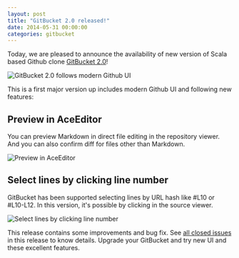 ```yaml
---
layout: post
title: "GitBucket 2.0 released!"
date: 2014-05-31 00:00:00
categories: gitbucket
---
```

Today, we are pleased to announce the availability of new version of Scala based Github clone [GitBucket 2.0](https://github.com/takezoe/gitbucket/releases/tag/2.0)!

![GitBucket 2.0 follows modern Github UI]({{site.baseurl}}/images/gitbucket-2.0/newui.png)

This is a first major version up includes modern Github UI and following new features:

## Preview in AceEditor

You can preview Markdown in direct file editing in the repository viewer. And you can also confirm diff for files other than Markdown.

![Preview in AceEditor]({{site.baseurl}}/images/gitbucket-2.0/preview.png)

## Select lines by clicking line number

GitBucket has been supported selecting lines by URL hash like #L10 or #L10-L12. In this version, it's possible by clicking in the source viewer.

![Select lines by clicking line number]({{site.baseurl}}/images/gitbucket-2.0/select_lines.png)

This release contains some improvements and bug fix. See [all closed issues](https://github.com/takezoe/gitbucket/issues?milestone=17&page=1&state=closed) in this release to know details. Upgrade your GitBucket and try new UI and these excellent features.
